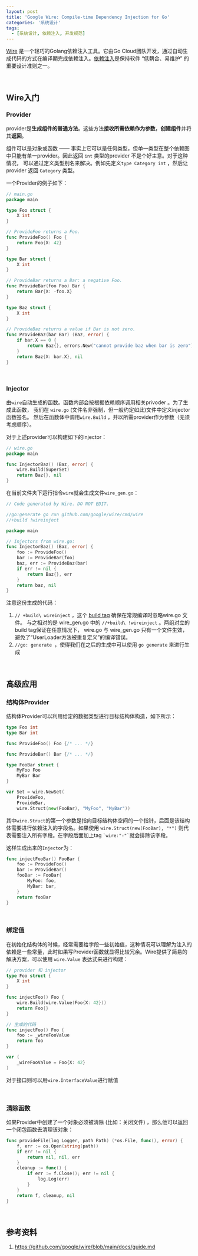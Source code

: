 ```yaml
---
layout: post
title: 'Google Wire: Compile-time Dependency Injection for Go'
categories: '系统设计'
tags:
  - [系统设计, 依赖注入, 开发规范]
---
```


[Wire](https://github.com/google/wire) 是一个轻巧的Golang依赖注入工具。它由Go Cloud团队开发，通过自动生成代码的方式在编译期完成依赖注入。[依赖注入](https://en.wikipedia.org/wiki/Dependency_injection)是保持软件 “低耦合、易维护” 的重要设计准则之一。

<br>

## Wire入门

### Provider

provider是**生成组件的普通方法**。这些方法**接收所需依赖作为参数**，**创建组件**并将其**返回**。

组件可以是对象或函数 —— 事实上它可以是任何类型，但单一类型在整个依赖图中只能有单一provider。因此返回 `int` 类型的provider 不是个好主意。对于这种情况， 可以通过定义类型别名来解决。例如先定义`type Category int` ，然后让 provider 返回 `Category` 类型。

一个Provider的例子如下：

````go
// main.go
package main

type Foo struct {
	X int
}

// ProvideFoo returns a Foo.
func ProvideFoo() Foo {
	return Foo{X: 42}
}

type Bar struct {
	X int
}

// ProvideBar returns a Bar: a negative Foo.
func ProvideBar(foo Foo) Bar {
	return Bar{X: -foo.X}
}

type Baz struct {
	X int
}

// ProvideBaz returns a value if Bar is not zero.
func ProvideBaz(bar Bar) (Baz, error) {
	if bar.X == 0 {
		return Baz{}, errors.New("cannot provide baz when bar is zero")
	}
	return Baz{X: bar.X}, nil
}
````

<br>

### Injector

由`wire`自动生成的函数。函数内部会按根据依赖顺序调用相关privoder 。为了生成此函数， 我们在 `wire.go` (文件名非强制，但一般约定如此)文件中定义injector函数签名。 然后在函数体中调用`wire.Build` ，并以所需provider作为参数（无须考虑顺序）。

对于上述provider可以构建如下的Injector：

```go
// wire.go
package main

func InjectorBaz() (Baz, error) {
	wire.Build(SuperSet)
	return Baz{}, nil
}
```

在当前文件夹下运行指令`wire`就会生成文件`wire_gen.go`：

```go
// Code generated by Wire. DO NOT EDIT.

//go:generate go run github.com/google/wire/cmd/wire
//+build !wireinject

package main

// Injectors from wire.go:
func InjectorBaz() (Baz, error) {
	foo := ProvideFoo()
	bar := ProvideBar(foo)
	baz, err := ProvideBaz(bar)
	if err != nil {
		return Baz{}, err
	}
	return baz, nil
}
```

注意这份生成的代码：

1. `// +build\ wireinject` ，这个 [build tag](https://godoc.org/go/build#hdr-Build_Constraints) 确保在常规编译时忽略wire.go 文件。 与之相对的是 wire_gen.go 中的 `//+build\ !wireinject` 。两组对立的build tag保证在任意情况下， wire.go 与 wire_gen.go 只有一个文件生效， 避免了“UserLoader方法被重复定义”的编译错误。
2. `//go: generate `，使得我们在之后的生成中可以使用 `go generate` 来进行生成

<br>

## 高级应用

### 结构体Provider

结构体Provider可以利用给定的数据类型进行目标结构体构造，如下所示：

```go
type Foo int
type Bar int

func ProvideFoo() Foo {/* ... */}

func ProvideBar() Bar {/* ... */}

type FooBar struct {
    MyFoo Foo
    MyBar Bar
}

var Set = wire.NewSet(
    ProvideFoo,
    ProvideBar,
    wire.Struct(new(FooBar), "MyFoo", "MyBar"))
```

其中`wire.Struct`的第一个参数是指向目标结构体空间的一个指针，后面是该结构体需要进行依赖注入的字段名。如果使用 `wire.Struct(new(FooBar), "*")` 则代表需要注入所有字段。在字段后面加上tag `` `wire:"-"` ``就会排除该字段。

这样生成出来的`Injector`为：

```go
func injectFooBar() FooBar {
    foo := ProvideFoo()
    bar := ProvideBar()
    fooBar := FooBar{
        MyFoo: foo,
        MyBar: bar,
    }
    return fooBar
}
```

<br>

### 绑定值

在初始化结构体的时候，经常需要给字段一些初始值，这种情况可以理解为注入的依赖是一些常量，此时如果写Provider函数就显得比较冗余。Wire提供了简易的解决方案，可以使用 `wire.Value` 表达式来进行构建：

```go
// provider 和 injector
type Foo struct {
    X int
}

func injectFoo() Foo {
    wire.Build(wire.Value(Foo{X: 42}))
    return Foo{}
}

// 生成的代码
func injectFoo() Foo {
    foo := _wireFooValue
    return foo
}

var (
    _wireFooValue = Foo{X: 42}
)
```

对于接口则可以用`wire.InterfaceValue`进行赋值

<br>

### 清除函数

如果Provider中创建了一个对象必须被清除 (比如：关闭文件) ，那么他可以返回一个闭包函数去清理该对象：

```go
func provideFile(log Logger, path Path) (*os.File, func(), error) {
    f, err := os.Open(string(path))
    if err != nil {
        return nil, nil, err
    }
    cleanup := func() {
        if err := f.Close(); err != nil {
            log.Log(err)
        }
    }
    return f, cleanup, nil
}
```

<br>

## 参考资料

1. https://github.com/google/wire/blob/main/docs/guide.md